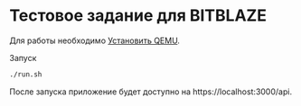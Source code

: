 # Тестовое задание для BITBLAZE

Для работы необходимо [Установить QEMU](https://www.qemu.org/download).

Запуск
```bash
./run.sh
```
После запуска приложение будет доступно на https://localhost:3000/api. 
